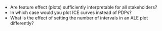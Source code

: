 * Are feature effect (plots) sufficiently interpretable for all stakeholders?
* In which case would you plot ICE curves instead of PDPs?
* What is the effect of setting the number of intervals in an ALE plot differently?
